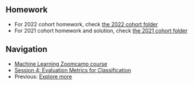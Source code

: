 ## Homework

* For 2022 cohort homework, check [the 2022 cohort folder](../cohorts/2022/04-evaluation/homework.md)
* For 2021 cohort homework and solution, check [the 2021 cohort folder](../cohorts/2021/04-evaluation/)


## Navigation

* [Machine Learning Zoomcamp course](../)
* [Session 4: Evaluation Metrics for Classification](./)
* Previous: [Explore more](09-explore-more.md)